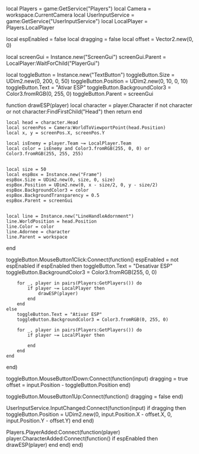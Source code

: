 
local Players = game:GetService("Players")
local Camera = workspace.CurrentCamera
local UserInputService = game:GetService("UserInputService")
local LocalPlayer = Players.LocalPlayer


local espEnabled = false
local dragging = false
local offset = Vector2.new(0, 0)


local screenGui = Instance.new("ScreenGui")
screenGui.Parent = LocalPlayer:WaitForChild("PlayerGui")

local toggleButton = Instance.new("TextButton")
toggleButton.Size = UDim2.new(0, 200, 0, 50)
toggleButton.Position = UDim2.new(0, 10, 0, 10)
toggleButton.Text = "Ativar ESP"
toggleButton.BackgroundColor3 = Color3.fromRGB(0, 255, 0)
toggleButton.Parent = screenGui


function drawESP(player)
    local character = player.Character
    if not character or not character:FindFirstChild("Head") then return end

    local head = character.Head
    local screenPos = Camera:WorldToViewportPoint(head.Position)
    local x, y = screenPos.X, screenPos.Y

    local isEnemy = player.Team ~= LocalPlayer.Team
    local color = isEnemy and Color3.fromRGB(255, 0, 0) or Color3.fromRGB(255, 255, 255)

    
    local size = 50
    local espBox = Instance.new("Frame")
    espBox.Size = UDim2.new(0, size, 0, size)
    espBox.Position = UDim2.new(0, x - size/2, 0, y - size/2)
    espBox.BackgroundColor3 = color
    espBox.BackgroundTransparency = 0.5
    espBox.Parent = screenGui

    
    local line = Instance.new("LineHandleAdornment")
    line.WorldPosition = head.Position
    line.Color = color
    line.Adornee = character
    line.Parent = workspace
end


toggleButton.MouseButton1Click:Connect(function()
    espEnabled = not espEnabled
    if espEnabled then
        toggleButton.Text = "Desativar ESP"
        toggleButton.BackgroundColor3 = Color3.fromRGB(255, 0, 0)
        
        for _, player in pairs(Players:GetPlayers()) do
            if player ~= LocalPlayer then
                drawESP(player)
            end
        end
    else
        toggleButton.Text = "Ativar ESP"
        toggleButton.BackgroundColor3 = Color3.fromRGB(0, 255, 0)
        
        for _, player in pairs(Players:GetPlayers()) do
            if player ~= LocalPlayer then
                
            end
        end
    end
end)


toggleButton.MouseButton1Down:Connect(function(input)
    dragging = true
    offset = input.Position - toggleButton.Position
end)

toggleButton.MouseButton1Up:Connect(function()
    dragging = false
end)

UserInputService.InputChanged:Connect(function(input)
    if dragging then
        toggleButton.Position = UDim2.new(0, input.Position.X - offset.X, 0, input.Position.Y - offset.Y)
    end
end)


Players.PlayerAdded:Connect(function(player)
    player.CharacterAdded:Connect(function()
        if espEnabled then
            drawESP(player)
        end
    end)
end)
